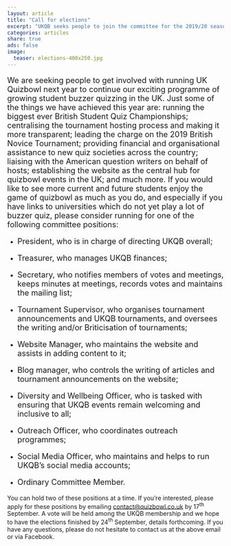 ```yaml
---
layout: article
title: "Call for elections"
excerpt: "UKQB seeks people to join the committee for the 2019/20 season."
categories: articles
share: true
ads: false
image:
  teaser: elections-400x250.jpg
---
```


<p style="font-size: 18px">We are seeking people to get involved with running UK Quizbowl next year to continue our exciting programme of growing student buzzer quizzing in the UK. Just some of the things we have achieved this year are: running the biggest ever British Student Quiz Championships; centralising the tournament hosting process and making it more transparent; leading the charge on the 2019 British Novice Tournament; providing financial and organisational assistance to new quiz societies across the country; liaising with the American question writers on behalf of hosts; establishing the website as the central hub for quizbowl events in the UK; and much more. If you would like to see more current and future students enjoy the game of quizbowl as much as you do, and especially if you have links to universities which do not yet play a lot of buzzer quiz, please consider running for one of the following committee positions:</p>

* <p style="font-size: 18px">President, who is in charge of directing UKQB overall;</p>
* <p style="font-size: 18px">Treasurer, who manages UKQB finances;</p>
* <p style="font-size: 18px">Secretary, who notifies members of votes and meetings, keeps minutes at meetings, records votes and maintains the mailing list;</p>
* <p style="font-size: 18px">Tournament Supervisor, who organises tournament announcements and UKQB tournaments, and oversees the writing and/or Briticisation of tournaments;</p>
* <p style="font-size: 18px">Website Manager, who maintains the website and assists in adding content to it; </p>
* <p style="font-size: 18px">Blog manager, who controls the writing of articles and tournament announcements on the website;</p>
* <p style="font-size: 18px">Diversity and Wellbeing Officer, who is tasked with ensuring that UKQB events remain welcoming and inclusive to all;</p>
* <p style="font-size: 18px">Outreach Officer, who coordinates outreach programmes;</p>
* <p style="font-size: 18px">Social Media Officer, who maintains and helps to run UKQB’s social media accounts;</p>
* <p style="font-size: 18px">Ordinary Committee Member.</p>

You can hold two of these positions at a time. If you’re interested, please apply for these positions by emailing <contact@quizbowl.co.uk> by 17<sup>th</sup> September. A vote will be held among the UKQB membership and we hope to have the elections finished by 24<sup>th</sup> September, details forthcoming. If you have any questions, please do not hesitate to contact us at the above email or via Facebook.